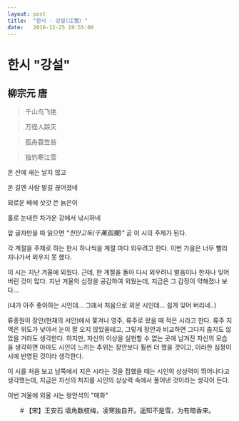 ```yaml
---
layout: post
title:  "한시 - 강설(江雪）"
date:   2016-12-25 19:55:00
---
```



# 한시 "강설"

## 柳宗元 唐

> 千山鸟飞绝

> 万径人踪灭

> 孤舟蓑笠翁

> 独钓寒江雪

온 산에 새는 날지 않고

온 길엔 사람 발길 끊어졌네

외로운 배에 삿갓 쓴 늙은이

홀로 눈내린 차가운 강에서 낚시하네



앞 글자만을 따 읽으면 *"천만고독(千萬孤獨)"* 곧 이 시의 주제가 된다.


각 계절을 주제로 하는 한시 하나씩을 계절 마다 외우려고 한다.
이번 가을은 너무 빨리 지나가서 외우지 못 했다.

이 시는 지난 겨울에 외웠다.
근데, 한 계절을 돌아 다시 외우려니 발음이나 한자나 잊어 버린 것이 많다.
지난 겨울의 심정을 공감하여 외웠는데, 지금은 그 감정이 약해졌나 보다...

(내가 아주 좋아하는 시인데... 그래서 처음으로 외운 시인데... 쉽게 잊어 버리네..)

류종원이 장안(현재의 서안)에서 쫓겨나 영주, 류주로 왔을 때 적은 시라고 한다.
류주 지역은 위도가 낮아서 눈이 잘 오지 않았을테고, 그렇게 장안과 비교하면 그다지 춥지도 않았을 거라도 생각한다.
하지만, 자신의 이상을 실현할 수 없는 곳에 남겨진 자신의 모습을 생각하면 아마도 시인이 느끼는 추위는 장안보다 훨씬 더 했을 것이고,
이러한 심정이 시에 반영된 것이라 생각한다.

이 시를 처음 보고 남쪽에서 지은 시라는 것을 접했을 때는 시인의 상상력이 뛰어나다고 생각했는데,
지금은 자신의 처지를 시인의 상상력 속에서 풀어낸 것이라는 생각이 든다.



이번 겨울에 외울 시는 왕안석의 "매화"

　　# 【宋】王安石 墙角数枝梅，凌寒独自开。遥知不是雪，为有暗香来。
